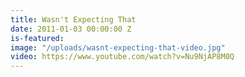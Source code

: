 ```yaml
---
title: Wasn't Expecting That
date: 2011-01-03 00:00:00 Z
is-featured: 
image: "/uploads/wasnt-expecting-that-video.jpg"
video: https://www.youtube.com/watch?v=Nu9NjAP8M0Q
---
```


